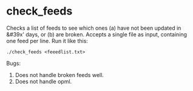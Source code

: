 check_feeds
===========

Checks a list of feeds to see which ones (a) have not been updated in &#39x&#39; days, or (b) are broken.
Accepts a single file as input, containing one feed per line. Run it like this:

	./check_feeds <feeedlist.txt>

Bugs:
1. Does not handle broken feeds well.
2. Does not handle opml.
 